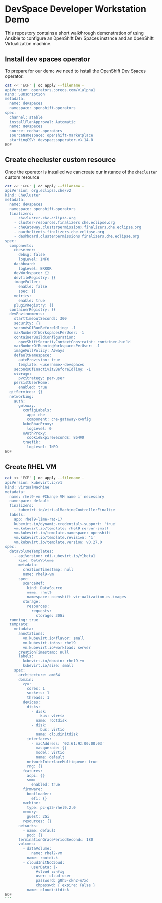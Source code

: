 # DevSpace Developer Workstation Demo
This repository contains a short walkthrough demonstration of using Ansible to configure an OpenShift Dev Spaces instance and an OpenShift Virtualization machine.


## Install dev spaces operator                                                                                                                                
                                                                                                                                                             
To prepare for our demo we need to install the OpenShift Dev Spaces operator.                                                                                
                                                                                                                                                             
```bash                                                                                                                                             
cat << 'EOF' | oc apply --filename -                                                                                                                         
apiVersion: operators.coreos.com/v1alpha1                                                                                                                    
kind: Subscription                                                                                                                                           
metadata:                                                                                                                                                    
  name: devspaces                                                                                                                                            
  namespace: openshift-operators                                                                                                                             
spec:                                                                                                                                                        
  channel: stable                                                                                                                                            
  installPlanApproval: Automatic                                                                                                                             
  name: devspaces                                                                                                                                            
  source: redhat-operators                                                                                                                                   
  sourceNamespace: openshift-marketplace                                                                                                                     
  startingCSV: devspacesoperator.v3.14.0                                                                                                                     
EOF
```

## Create checluster custom resource

Once the operator is installed we can create our instance of the `checluster` custom resource

```bash
cat << 'EOF' | oc apply --filename -
apiVersion: org.eclipse.che/v2
kind: CheCluster
metadata:
  name: devspaces
  namespace: openshift-operators
  finalizers:
    - checluster.che.eclipse.org
    - cluster-resources.finalizers.che.eclipse.org
    - cheGateway.clusterpermissions.finalizers.che.eclipse.org
    - oauthclients.finalizers.che.eclipse.org
    - dashboard.clusterpermissions.finalizers.che.eclipse.org
spec:
  components:
    cheServer:
      debug: false
      logLevel: INFO
    dashboard:
      logLevel: ERROR
    devWorkspace: {}
    devfileRegistry: {}
    imagePuller:
      enable: false
      spec: {}
    metrics:
      enable: true
    pluginRegistry: {}
  containerRegistry: {}
  devEnvironments:
    startTimeoutSeconds: 300
    security: {}
    secondsOfRunBeforeIdling: -1
    maxNumberOfWorkspacesPerUser: -1
    containerBuildConfiguration:
      openShiftSecurityContextConstraint: container-build
    maxNumberOfRunningWorkspacesPerUser: -1
    imagePullPolicy: Always
    defaultNamespace:
      autoProvision: true
      template: <username>-devspaces
    secondsOfInactivityBeforeIdling: -1
    storage:
      pvcStrategy: per-user
    persistUserHome:
      enabled: true
  gitServices: {}
  networking:
    auth:
      gateway:
        configLabels:
          app: che
          component: che-gateway-config
        kubeRbacProxy:
          logLevel: 0
        oAuthProxy:
          cookieExpireSeconds: 86400
        traefik:
          logLevel: INFO
EOF
```


## Create RHEL VM

````bash
cat << 'EOF' | oc apply --filename -
apiVersion: kubevirt.io/v1
kind: VirtualMachine
metadata:
  name: rhel9-vm #Change VM name if necessary
  namespace: default
  finalizers:
    - kubevirt.io/virtualMachineControllerFinalize
  labels:
    app: rhel9-lime-rat-17
    kubevirt.io/dynamic-credentials-support: 'true'
    vm.kubevirt.io/template: rhel9-server-small
    vm.kubevirt.io/template.namespace: openshift
    vm.kubevirt.io/template.revision: '1'
    vm.kubevirt.io/template.version: v0.27.0
spec:
  dataVolumeTemplates:
    - apiVersion: cdi.kubevirt.io/v1beta1
      kind: DataVolume
      metadata:
        creationTimestamp: null
        name: rhel9-vm
      spec:
        sourceRef:
          kind: DataSource
          name: rhel9
          namespace: openshift-virtualization-os-images
        storage:
          resources:
            requests:
              storage: 30Gi
  running: true
  template:
    metadata:
      annotations:
        vm.kubevirt.io/flavor: small
        vm.kubevirt.io/os: rhel9
        vm.kubevirt.io/workload: server
      creationTimestamp: null
      labels:
        kubevirt.io/domain: rhel9-vm
        kubevirt.io/size: small
    spec:
      architecture: amd64
      domain:
        cpu:
          cores: 1
          sockets: 1
          threads: 1
        devices:
          disks:
            - disk:
                bus: virtio
              name: rootdisk
            - disk:
                bus: virtio
              name: cloudinitdisk
          interfaces:
            - macAddress: '02:61:92:00:00:03'
              masquerade: {}
              model: virtio
              name: default
          networkInterfaceMultiqueue: true
          rng: {}
        features:
          acpi: {}
          smm:
            enabled: true
        firmware:
          bootloader:
            efi: {}
        machine:
          type: pc-q35-rhel9.2.0
        memory:
          guest: 2Gi
        resources: {}
      networks:
        - name: default
          pod: {}
      terminationGracePeriodSeconds: 180
      volumes:
        - dataVolume:
            name: rhel9-vm
          name: rootdisk
        - cloudInitNoCloud:
            userData: |-
              #cloud-config
              user: cloud-user
              password: g0h5-ckn2-u7xd
              chpasswd: { expire: False }
          name: cloudinitdisk
EOF
```
